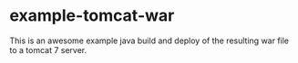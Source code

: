 # example-tomcat-war

This is an awesome example java build and deploy of the resulting
war file to a tomcat 7 server.

